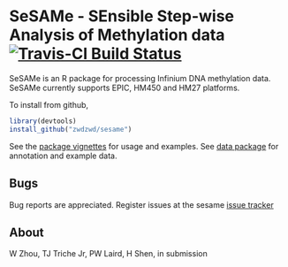 # SeSAMe - SEnsible Step-wise Analysis of Methylation data [![Travis-CI Build Status](https://travis-ci.org/zwdzwd/sesame.svg?branch=master)](https://travis-ci.org/zwdzwd/sesame)
                  
SeSAMe is an R package for processing Infinium DNA methylation data. SeSAMe currently supports EPIC, HM450 and HM27 platforms.

To install from github,
```R
library(devtools)
install_github("zwdzwd/sesame")
```

See the [package vignettes](https://github.com/zwdzwd/sesame/blob/master/vignettes/sesame.Rmd) for usage and examples. See [data package](https://github.com/zwdzwd/sesameData) for annotation and example data.

## Bugs
    
Bug reports are appreciated. Register issues at the sesame [issue tracker](http://github.com/zwdzwd/sesame/issues)
    
    
## About

W Zhou, TJ Triche Jr, PW Laird, H Shen, in submission
    
